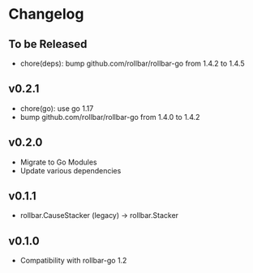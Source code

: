 # Changelog

## To be Released

* chore(deps): bump github.com/rollbar/rollbar-go from 1.4.2 to 1.4.5

## v0.2.1

* chore(go): use go 1.17
* bump github.com/rollbar/rollbar-go from 1.4.0 to 1.4.2

## v0.2.0

* Migrate to Go Modules
* Update various dependencies

## v0.1.1

* rollbar.CauseStacker (legacy) -> rollbar.Stacker

## v0.1.0

* Compatibility with rollbar-go 1.2
